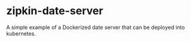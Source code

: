 # zipkin-date-server

A simple example of a Dockerized date server that can be deployed into kubernetes.
